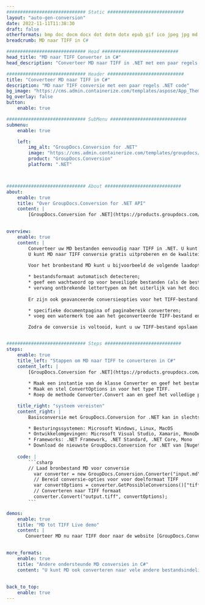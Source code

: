 ```yaml
---
############################# Static ############################
layout: "auto-gen-conversion"
date: 2022-11-11T11:38:30
draft: false
otherformats: bmp doc docm docx dot dotm dotx epub gif ico jpeg jpg md odt ott pdf png psd rtf tex tif tiff txt xps
breadcrumb: MD naar TIFF in C#

############################# Head ############################
head_title: "MD naar TIFF Converter in C#"
head_description: "Converteer MD naar TIFF in .NET met een paar regels code. Gebruik de GroupDocs Document Conversion API om meer dan 160 bestandsformaten te converteren."

############################# Header ############################
title: "Converteer MD naar TIFF in C#"
description: "MD naar TIFF conversie met een paar regels .NET code"
bg_image: "https://cms.admin.containerize.com/templates/aspose/App_Themes/V3/images/bg/header1.png"
bg_overlay: false
button:
    enable: true

############################# SubMenu ############################
submenu:
    enable: true

    left:
        img_alt: "GroupDocs.Conversion for .NET"
        image: "https://cms.admin.containerize.com/templates/groupdocs/images/product-logos/90x90-noborder/groupdocs-conversion-net.png"
        product: "GroupDocs.Conversion"
        platform: ".NET"



############################# About ############################
about:
    enable: true
    title: "Over GroupDocs.Conversion for .NET API"
    content: |
        [GroupDocs.Conversion for .NET](https://products.groupdocs.com/conversion/net/) kan worden gebruikt om Microsoft Word, Excel, PowerPoint, PDF, Visio en andere formaten te converteren. GroupDocs.Conversion is een standalone API die geschikt is voor back-end en interne systemen waar hoge prestaties vereist zijn. Het is niet afhankelijk van software zoals Microsoft of Open Office.
    

overview:
    enable: true
    content: |
        Converteer uw MD bestanden eenvoudig naar TIFF in .NET. U kunt slechts een paar C# coderegels gebruiken op elk platform naar keuze, zoals - Windows, Linux, macOS.
        U kunt MD naar TIFF conversie gratis uitproberen en de kwaliteit van de conversieresultaten evalueren. Naast eenvoudige scenario's voor bestandsconversie kunt u meer geavanceerde opties proberen voor het laden van het bronbestand MD en voor het opslaan van het TIFF-uitvoerresultaat. 
        
        Voor het bronbestand MD kunt u bijvoorbeeld de volgende laadopties gebruiken:

        * bestandsformaat automatisch detecteren;
        * geef een wachtwoord op voor beveiligde bestanden (als de bestandsindeling dit ondersteunt);
        * vervang ontbrekende lettertypen om het uiterlijk van het document te behouden.
        
        Er zijn ook geavanceerde conversieopties voor het TIFF-bestand:

        * specifieke documentpagina of paginabereik converteren;
        * voeg een watermerk toe aan het geconverteerde TIFF-bestand en nog veel meer.

        Zodra de conversie is voltooid, kunt u uw TIFF-bestand opslaan in het lokale bestandspad of in opslag van derden, zoals FTP, Amazon S3, Google Drive, Dropbox enz. Let op: om MD naar {{ te converteren) TO}} er is geen extra software nodig, zoals MS Office, Open Office, Adobe Acrobat Reader enz.


############################# Steps ############################
steps:
    enable: true
    title_left: "Stappen om MD naar TIFF te converteren in C#"
    content_left: |
        [GroupDocs.Conversion for .NET](https://products.groupdocs.com/conversion/net/) maakt het gemakkelijk voor ontwikkelaars om een ​​MD bestand naar TIFF te converteren met een paar regels code.
        
        * Maak een instantie van de klasse Converter en geef het bestand MD het volledige pad
        * Maak en stel ConvertOptions in voor het type TIFF.
        * Roep de methode Converter.Convert aan en geef het volledige pad en formaat (TIFF) door als parameter

    title_right: "systeem vereisten"
    content_right: |
        Basisconversie met GroupDocs.Conversion for .NET kan in slechts een paar eenvoudige stappen worden gedaan. Onze API's worden ondersteund op alle belangrijke platforms en besturingssystemen. Voordat u de onderstaande code uitvoert, moet u ervoor zorgen dat de volgende vereisten op uw systeem zijn geïnstalleerd.

        * Besturingssystemen: Microsoft Windows, Linux, MacOS
        * Ontwikkelomgevingen: Microsoft Visual Studio, Xamarin, MonoDevelop
        * Frameworks: .NET Framework, .NET Standard, .NET Core, Mono
        * Download de nieuwste GroupDocs.Conversion for .NET van [Nuget](https://www.nuget.org/packages/groupdocs.conversion)
         
    code: |
        ```csharp    
        // Laad bronbestand MD voor conversie
          var converter = new GroupDocs.Conversion.Converter("input.md");
          // Bereid conversie-opties voor voor doelformaat TIFF
          var convertOptions = converter.GetPossibleConversions()["tiff"].ConvertOptions;
          // Converteren naar TIFF formaat
          converter.Convert("output.tiff", convertOptions);
        ```

demos:
    enable: true
    title: "MD tot TIFF Live demo"
    content: |
       Converteer MD nu naar TIFF door naar de website [GroupDocs.Conversion App](https://products.groupdocs.app/conversion/family) te gaan. Online demo heeft de volgende voordelen:
          

more_formats:
    enable: true
    title: "Andere ondersteunde MD conversies in C#"
    content: "U kunt MD ook converteren naar vele andere bestandsindelingen. Zie de lijst hieronder."
       
       
back_to_top:
    enable: true
---
```

